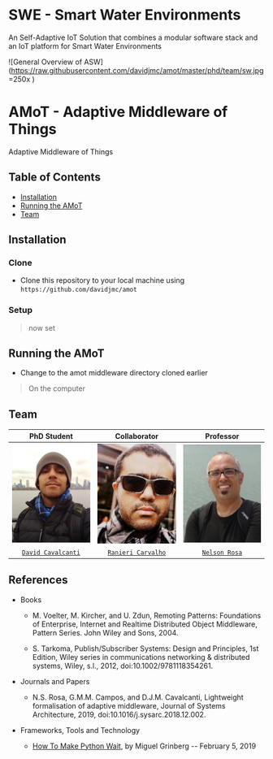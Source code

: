 # SWE - Smart Water Environments
An Self-Adaptive IoT Solution that combines a modular software stack and an IoT platform for Smart Water Environments

![General Overview of ASW](https://raw.githubusercontent.com/davidjmc/amot/master/phd/team/sw.jpg =250x )

# AMoT - Adaptive Middleware of Things
Adaptive Middleware of Things


## Table of Contents

- [Installation](#installation)
- [Running the AMoT](#running)
- [Team](#team)


## Installation


### Clone

- Clone this repository to your local machine using `https://github.com/davidjmc/amot`

### Setup

>  now set

## Running the AMoT

- Change to the amot middleware directory cloned earlier

> On the computer

## Team

| **PhD Student** | **Collaborator** | **Professor** |
| :---: |:---:| :---:|
| [![PhD Student](https://raw.githubusercontent.com/davidjmc/amot/master/phd/team/d.jpeg)](http://lattes.cnpq.br/8585426872891843)    | [![Research Collaborator](https://raw.githubusercontent.com/davidjmc/amot/master/phd/team/r.jpeg)](http://lattes.cnpq.br/9211915276537655) | [![Professor](https://raw.githubusercontent.com/davidjmc/amot/master/phd/team/n.jpeg)](http://lattes.cnpq.br/4220236737158909)  |
| <a href="http://lattes.cnpq.br/8585426872891843" target="_blank">`David Cavalcanti`</a> | <a href="http://lattes.cnpq.br/9211915276537655" target="_blank">`Ranieri Carvalho`</a> | <a href="http://lattes.cnpq.br/4220236737158909" target="_blank">`Nelson Rosa`</a> |

## References

- Books

  - M. Voelter, M. Kircher, and U. Zdun, Remoting Patterns: Foundations of Enterprise, Internet and Realtime Distributed Object Middleware, Pattern Series. John Wiley and Sons, 2004.

  - S. Tarkoma, Publish/Subscriber Systems: Design and Principles, 1st Edition, Wiley series in communications networking & distributed systems, Wiley, s.l., 2012, doi:10.1002/9781118354261.

- Journals and Papers

  - N.S. Rosa, G.M.M. Campos, and D.J.M. Cavalcanti, Lightweight formalisation of adaptive middleware, Journal of Systems Architecture, 2019, doi:10.1016/j.sysarc.2018.12.002.

- Frameworks, Tools and Technology

  - [How To Make Python Wait](https://blog.miguelgrinberg.com/post/how-to-make-python-wait), by Miguel Grinberg -- February 5, 2019
